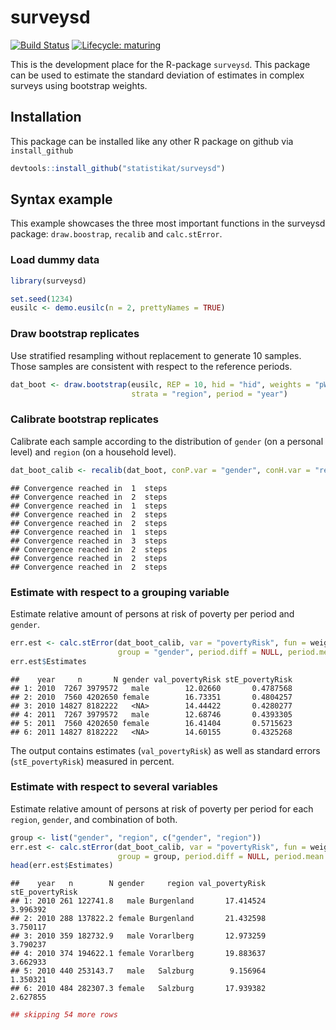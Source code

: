 
surveysd
========

[![Build Status](https://travis-ci.org/statistikat/surveysd.svg?branch=master)](https://travis-ci.org/statistikat/surveysd) [![Lifecycle: maturing](https://img.shields.io/badge/lifecycle-maturing-blue.svg)](https://www.tidyverse.org/lifecycle/#maturing)

<!--[![Coverage Status](https://coveralls.io/repos/github/statistikat/surveysd/badge.svg?branch=master)](https://coveralls.io/github/statistikat/surveysd?branch=master)-->
<!--[![CRAN](http://www.r-pkg.org/badges/version/surveysd)](https://CRAN.R-project.org/package=surveysd)-->
<!--[![Downloads](http://cranlogs.r-pkg.org/badges/surveysd)](https://CRAN.R-project.org/package=surveysd)-->
<!--[![Mentioned in Awesome Official Statistics ](https://awesome.re/mentioned-badge.svg)](http://www.awesomeofficialstatistics.org)-->
This is the development place for the R-package `surveysd`. This package can be used to estimate the standard deviation of estimates in complex surveys using bootstrap weights.

Installation
------------

This package can be installed like any other R package on github via `install_github`

``` r
devtools::install_github("statistikat/surveysd")
```

Syntax example
--------------

This example showcases the three most important functions in the surveysd package: `draw.boostrap`, `recalib` and `calc.stError`.

### Load dummy data

``` r
library(surveysd)

set.seed(1234)
eusilc <- demo.eusilc(n = 2, prettyNames = TRUE)
```

### Draw bootstrap replicates

Use stratified resampling without replacement to generate 10 samples. Those samples are consistent with respect to the reference periods.

``` r
dat_boot <- draw.bootstrap(eusilc, REP = 10, hid = "hid", weights = "pWeight", 
                           strata = "region", period = "year")
```

### Calibrate bootstrap replicates

Calibrate each sample according to the distribution of `gender` (on a personal level) and `region` (on a household level).

``` r
dat_boot_calib <- recalib(dat_boot, conP.var = "gender", conH.var = "region")
```

    ## Convergence reached in  1  steps 
    ## Convergence reached in  2  steps 
    ## Convergence reached in  1  steps 
    ## Convergence reached in  2  steps 
    ## Convergence reached in  2  steps 
    ## Convergence reached in  1  steps 
    ## Convergence reached in  3  steps 
    ## Convergence reached in  2  steps 
    ## Convergence reached in  2  steps 
    ## Convergence reached in  2  steps

### Estimate with respect to a grouping variable

Estimate relative amount of persons at risk of poverty per period and `gender`.

``` r
err.est <- calc.stError(dat_boot_calib, var = "povertyRisk", fun = weightedRatio,
                        group = "gender", period.diff = NULL, period.mean = NULL)
err.est$Estimates
```

    ##    year     n       N gender val_povertyRisk stE_povertyRisk
    ## 1: 2010  7267 3979572   male        12.02660       0.4787568
    ## 2: 2010  7560 4202650 female        16.73351       0.4804257
    ## 3: 2010 14827 8182222   <NA>        14.44422       0.4280277
    ## 4: 2011  7267 3979572   male        12.68746       0.4393305
    ## 5: 2011  7560 4202650 female        16.41404       0.5715623
    ## 6: 2011 14827 8182222   <NA>        14.60155       0.4325268

The output contains estimates (`val_povertyRisk`) as well as standard errors (`stE_povertyRisk`) measured in percent.

### Estimate with respect to several variables

Estimate relative amount of persons at risk of poverty per period for each `region`, `gender`, and combination of both.

``` r
group <- list("gender", "region", c("gender", "region"))
err.est <- calc.stError(dat_boot_calib, var = "povertyRisk", fun = weightedRatio,
                        group = group, period.diff = NULL, period.mean = NULL)
head(err.est$Estimates)
```

    ##    year   n        N gender     region val_povertyRisk stE_povertyRisk
    ## 1: 2010 261 122741.8   male Burgenland       17.414524        3.996392
    ## 2: 2010 288 137822.2 female Burgenland       21.432598        3.750117
    ## 3: 2010 359 182732.9   male Vorarlberg       12.973259        3.790237
    ## 4: 2010 374 194622.1 female Vorarlberg       19.883637        3.662933
    ## 5: 2010 440 253143.7   male   Salzburg        9.156964        1.350321
    ## 6: 2010 484 282307.3 female   Salzburg       17.939382        2.627855

``` r
## skipping 54 more rows
```
